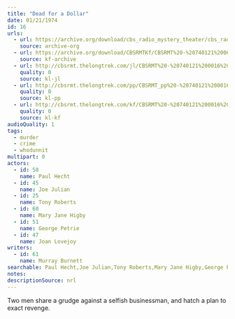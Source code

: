 ```yaml
---
title: "Dead for a Dollar"
date: 01/21/1974
id: 16
urls: 
  - url: https://archive.org/download/cbs_radio_mystery_theater/cbs_radio_mystery_theater-0001-0050.zip/cbs_radio_mystery_theater-0001-0050%2Fcbsrmt_0016_dead_for_a_dollar.mp3
    source: archive-org
  - url: https://archive.org/download/CBSRMTKf/CBSRMT%20-%20740121%200016%20Dead%20For%20A%20Dollar_kf.mp3
    source: kf-archive
  - url: http://cbsrmt.thelongtrek.com/jl/CBSRMT%20-%20740121%200016%20Dead%20For%20A%20Dollar_jl.mp3
    quality: 0
    source: kl-jl
  - url: http://cbsrmt.thelongtrek.com/pp/CBSRMT_pp%20-%20740121%200016%20Dead%20for%20a%20Dollar.mp3
    quality: 0
    source: kl-pp
  - url: http://cbsrmt.thelongtrek.com/kf/CBSRMT%20-%20740121%200016%20Dead%20For%20A%20Dollar_kf.mp3
    quality: 0
    source: kl-kf
audioQuality: 1
tags: 
  - murder
  - crime
  - whodunnit
multipart: 0
actors:  
  - id: 58
    name: Paul Hecht  
  - id: 45
    name: Joe Julian  
  - id: 25
    name: Tony Roberts  
  - id: 60
    name: Mary Jane Higby  
  - id: 51
    name: George Petrie  
  - id: 47
    name: Joan Lovejoy
writers:  
  - id: 61
    name: Murray Burnett
searchable: Paul Hecht,Joe Julian,Tony Roberts,Mary Jane Higby,George Petrie,Joan Lovejoy Murray Burnett
notes: 
descriptionSource: nrl
---
```

Two men share a grudge against a selfish businessman, and hatch a plan to exact revenge.